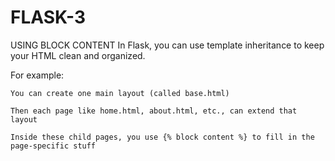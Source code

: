 # FLASK-3
USING BLOCK CONTENT
In Flask, you can use template inheritance to keep your HTML clean and organized.

For example:

    You can create one main layout (called base.html)

    Then each page like home.html, about.html, etc., can extend that layout

    Inside these child pages, you use {% block content %} to fill in the page-specific stuff
